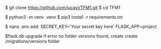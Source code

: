 $ git clone https://github.com/jucavi/TFM1.git
$ cd TFM1

$ python3 -m venv .venv
$ pip3 install -r requirements.txt

$ nano .env
    add:
    SECRET_KEY='Your secret key here'
    FLASK_APP=project

$flask db upgrade
if error no folder versions found, create create /migrations/versions folder



